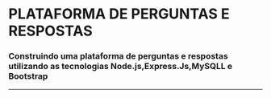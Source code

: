 # PLATAFORMA DE PERGUNTAS E RESPOSTAS 
### Construindo uma plataforma de perguntas e respostas utilizando as tecnologias Node.js,Express.Js,MySQLL e Bootstrap

<hr>

